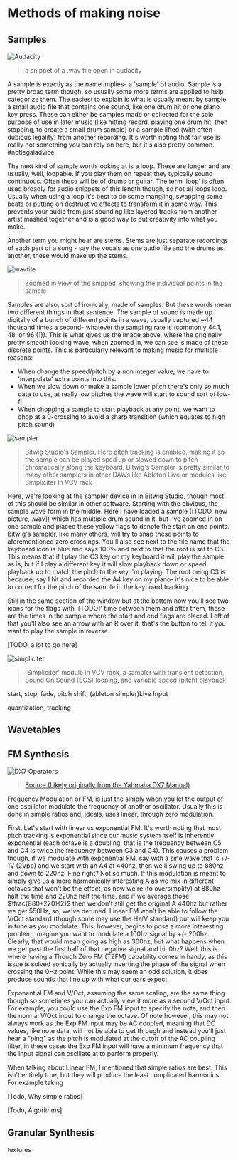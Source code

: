 # Methods of making noise

## Samples

![Audacity](../media/Audacity.png)

> a snippet of a .wav file open in audacity

A sample is exactly as the name implies- a 'sample' of audio. Sample is a pretty broad term though, so usually some more terms are applied to help categorize them. The easiest to explain is what is usually meant by sample: a small audio file that contains one sound, like one drum hit or one piano key press. These can either be samples made or collected for the sole purpose of use in later music (like hitting record, playing one drum hit, then stopping, to create a small drum sample) or a sample lifted (with often dubious legality) from another recording. It's worth noting that fair use is really not something you can rely on here, but it's also pretty common. #notlegaladvice

The next kind of sample worth looking at is a loop. These are longer and are usually, well, loopable. If you play them on repeat they typically sound continuous. Often these will be of drums or guitar. The term 'loop' is often used broadly for audio snippets of this length though, so not all loops loop. Usually when using a loop it's best to do some mangling, swapping some beats or putting on destructive effects to transform it in some way. This prevents your audio from just sounding like layered tracks from another artist mashed together and is a good way to put creativity into what you make.  

Another term you might hear are stems. Stems are just separate recordings of each part of a song - say the vocals as one audio file and the drums as another, these would make up the stems. 

![wavfile](../media/wavfile.png)

> Zoomed in view of the snipped, showing the individual points in the sample

Samples are also, sort of ironically, made of samples. But these words mean two different things in that sentence. The sample of sound is made up digitally of a bunch of different points in a wave, usually captured ~44 thousand times a second- whatever the sampling rate is (commonly 44.1, 48, or 96 <a class="ptr">(1)</a>). This is what gives us the image above, where the originally pretty smooth looking wave, when zoomed in, we can see is made of these discrete points. This is particularly relevant to making music for multiple reasons: 

* When change the speed/pitch by a non integer value, we have to 'interpolate' extra points into this.
* When we slow down or make a sample lower pitch there's only so much data to use, at really low pitches the wave will start to sound sort of low-fi
* When chopping a sample to start playback at any point, we want to chop at a 0-crossing to avoid a sharp transition (which equates to high pitch sound)


<ol hidden id="footnotes">
    <li>The Nyquist-Shannon Sampling Therom <a href="https://en.wikipedia.org/wiki/Nyquist–Shannon_sampling_theorem">(Wikipedia)</a> , put very basically, just says your sampling rate needs to be twice as high as the highest frequency in your source to be reproduced exactly. Because human hearing ranges roughly from 20 to 20khz, sampling at 40khz or above should be sufficient. Unfortunately, there's more too it than that, especially as generating waves in a virtual synth can benefit in sound quality for various reason from 'oversampling' - running above 44.1 or 48khz. Unfortunately, the higher the sampling rate the more work the computer has to do.
    </li>
</ol>


![sampler](../media/sampler.png)

> Bitwig Studio's Sampler. Here pitch tracking is enabled, making it so the sample can be played sped up or slowed down to pitch chromatically along the keyboard. Bitwig's Sampler is pretty similar to many other samplers in other DAWs like Ableton Live or modules like Simpliciter In VCV rack

Here, we're looking at the sampler device in in Bitwig Studio, though most of this should be similar in other software. Starting with the obvious, the sample wave form in the middle. Here I have loaded a sample ([TODO, new picture, .wav]) which has multiple drum sound in it, but I've zoomed in on one sample and placed these yellow flags to denote the start an end points. Bitwig's sampler, like many others, will try to snap these points to aforementioned zero crossings.  You'll also see next to the file name that the keyboard icon is blue and says 100% and next to that the root is set to C3. This means that if I play the C3 key on my keyboard it will play the sample as is, but if I play a different key it will slow playback down or speed playback up to match the pitch to the key I'm playing. The root being C3 is because, say I hit and recorded the A4 key on my piano- it's nice to be able to correct for the pitch of the sample in the keyboard tracking.

Still in the same section of the window but at the bottom now you'll see two icons for the flags with '[TODO]' time between them and after them, these are the times in the sample where the start and end flags are placed. Left of that you'll also see an arrow with an R over it, that's the button to tell it you want to play the sample in reverse.

[TODO, a lot to go here]

![simpliciter](../media/simpliciter.png)

> 'Simpliciter' module in VCV rack, a sampler with transient detection, Sound On Sound (SOS) looping, and variable speed (pitch) playback

start, stop, fade, pitch shift, (ableton simpler)Live Input

quantization, tracking

## Wavetables

## FM Synthesis

![DX7 Operators](../media/dx7.jpeg)

> [Source (Likely originally from the Yahmaha DX7 Manual)](https://scsynth.org/t/coding-fm-synthesis-algorithms/1381)

Frequency Modulation or FM, is just the simply when you let the output of one oscillator modulate the frequency of another oscillator. Usually this is done in simple ratios and, ideals, uses linear, through zero modulation.

First, Let's start with linear vs exponential FM. It's worth noting that most pitch tracking is exponential since our music system itself is inherently exponential (each octave is a doubling, that is the frequency between C5 and C4 is twice the frequency between C3 and C4). This causes a problem though, if we modulate with exponential FM, say with a sine wave that is +/- 1V (2Vpp) and we start with an A4 at 440hz, then we'll swing up to 880hz and down to 220hz. Fine right? Not so much. If this modulation is meant to simply give us a more harmonically interesting A as we mix in different octaves that won't be the effect, as now we're (to oversimplify) at 880hz half the time and 220hz half the time, and if we average those $\frac{880+220}{2}$ then we don't still get the original A 440hz but rather we get 550Hz, so, we've detuned. Linear FM won't be able to follow the V/Oct standard (though some may use the Hz/V standard) but will keep you in tune as you modulate. This, however, begins to pose a more interesting problem. Imagine you want to modulate a 100hz signal by +/- 200hz. Clearly, that would mean going as high as 300hz, but what happens when we get past the first half of that negative signal and hit 0hz? Well, this is where having a Though Zero FM (TZFM) capability comes in handy, as this issue is solved sonically by actually inverting the phase of the signal when crossing the 0Hz point. While this may seem an odd solution, it does produce sounds that line up with what our ears expect.

Exponential FM and V/Oct, assuming the same scaling, are the same thing though so sometimes you can actually view it more as a second V/Oct input. For example, you could use the Exp FM input to specify the note, and then the normal V/Oct input to change the octave. Of note however, this may not always work as the Exp FM input may be AC coupled, meaning that DC values, like note data, will not be able to get through and instead you'll just hear a "ping" as the pitch is modulated at the cutoff of the AC coupling filter, in these cases the Exp FM input will have a minimum frequency that the input signal can oscillate at to perform properly. 

When talking about Linear FM, I mentioned that simple ratios are best. This isn't entirely true, but they will produce the least complicated harmonics. For example taking

[Todo, Why simple ratios]

[Todo, Algorithms]

## Granular Synthesis

textures